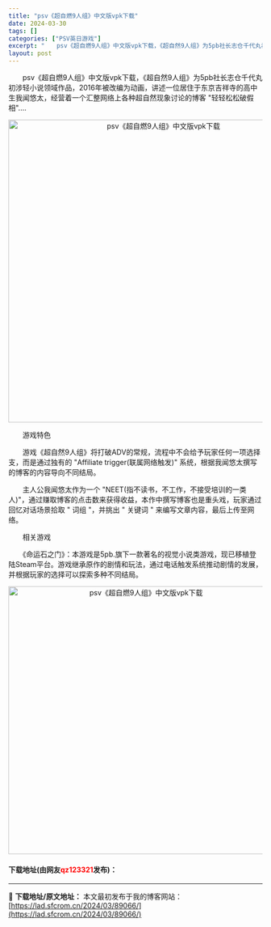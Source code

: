 ```yaml
---
title: "psv《超自燃9人组》中文版vpk下载"
date: 2024-03-30
tags: []
categories: ["PSV英日游戏"]
excerpt: "　　psv《超自燃9人组》中文版vpk下载，《超自然9人组》为5pb社长志仓千代丸初涉轻小说领域作品，2016年被改编为动画，讲述一位居住于东京吉祥寺的高中生我闻悠太，经营着一个汇整网络上各种超自然现象讨论的博客 &quot;轻轻松松破假相&quot;.... 　　游戏特色 　　游戏《超自然9人组》&hellip;"
layout: post
---
```


 <p>　　psv《超自燃9人组》中文版vpk下载，《超自然9人组》为5pb社长志仓千代丸初涉轻小说领域作品，2016年被改编为动画，讲述一位居住于东京吉祥寺的高中生我闻悠太，经营着一个汇整网络上各种超自然现象讨论的博客 &quot;轻轻松松破假相&quot;....</p> <p align="center"><img align="" border="0" src="https://lad.sfcrom.cn/wp-content/uploads/2024/03/20240330_660773830be2a.png" width="599" alt="psv《超自燃9人组》中文版vpk下载" /></p> <p>　　游戏特色</p> <p>　　游戏《超自然9人组》将打破ADV的常规，流程中不会给予玩家任何一项选择支，而是通过独有的 &quot;Affiliate trigger(联属网络触发)&quot; 系统，根据我闻悠太撰写的博客的内容导向不同结局。</p> <p>　　主人公我闻悠太作为一个 &quot;NEET(指不读书，不工作，不接受培训的一类人)&quot;，通过赚取博客的点击数来获得收益，本作中撰写博客也是重头戏，玩家通过回忆对话场景拾取 &quot; 词组 &quot;，并挑出 &quot; 关键词 &quot; 来编写文章内容，最后上传至网络。</p> <p>　　相关游戏</p> <p>　　《命运石之门》：本游戏是5pb.旗下一款著名的视觉小说类游戏，现已移植登陆Steam平台。游戏继承原作的剧情和玩法，通过电话触发系统推动剧情的发展，并根据玩家的选择可以探索多种不同结局。</p> <p align="center"><img align="" border="0" src="https://lad.sfcrom.cn/wp-content/uploads/2024/03/20240330_660773842e8ba.png" width="530" alt="psv《超自燃9人组》中文版vpk下载" /></p> <p><h4>下载地址(由网友<font color="red">qz123321</font>发布)：</h4></p> 

---
📖 **下载地址/原文地址：** 本文最初发布于我的博客网站：[https://lad.sfcrom.cn/2024/03/89066/](https://lad.sfcrom.cn/2024/03/89066/)
